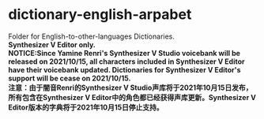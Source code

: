 # dictionary-english-arpabet
Folder for English-to-other-languages Dictionaries.  
**Synthesizer V Editor only.**  
**NOTICE:Since Yamine Renri's Synthesizer V Studio voicebank will be released on 2021/10/15, all characters included in Synthesizer V Editor have their voicebank updated. Dictionaries for Synthesizer V Editor's support will be cease on 2021/10/15.**  
**注意：由于闇音Renri的Synthesizer V Studio声库将于2021年10月15日发布，所有包含在Synthesizer V Editor中的角色都已经获得声库更新。Synthesizer V Editor版本的字典将于2021年10月15日停止支持。**  
